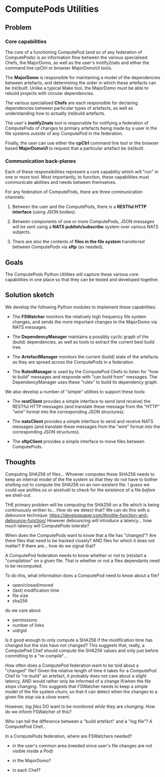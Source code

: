 # ComputePods Utilities

<!-- toc -->

## Problem

### Core capabilities

The core of a functioning ComputePod (and so of any federation of
ComputePods) is an information flow between the various specialised Chefs,
the MajorDomo, as well as the user's inotify2nats and either the command
line cpCtrl or browser MajorDomoUI tools.

The **MajorDomo** is responsible for maintaining a model of the
dependencies between artefacts, and determining the order in which these
artefacts can be (re)built. Unlike a typical Make tool, the MajorDomo
*must* be able to rebuild projects with circular dependencies.

The various specialised **Chefs** are each responsible for declaring
dependencies between particular types of artefacts, as well as
understanding how to actually (re)build artefacts.

The user's **inotify2nats** tool is responsible for notifying a federation
of ComputePods of changes to primary artefacts being made by a user in the
file systems *outside* of any ComputePod in the federation.

Finally, the user can use either the **cpCtrl** command line tool or the
browser based **MajorDomoUI** to request that a particular artefact be
(re)built.

### Communication back-planes

Each of these responsibilities represent a core capability which will
"run" in one or more tool. Most importantly, to function, these capabilities
must communicate abilities and needs between themselves.

For any federation of ComputePods, there are three communication channels:

1. Between the user and the ComputePods, there is a **RESTful HTTP
   interface** (using JSON bodies).

2. Between components of one or more ComputePods, JSON messages will be
   sent using a **NATS publish/subscribe** system over various NATS
   subjects.

3. There are also the contents of **files in the file system** transferred
   between ComputePods via **sftp** (as needed).

## Goals

The ComputePods Python Utilities will capture these various core
capabilities in one place so that they can be tested and developed
together.

## Solution sketch

We develop the following Python modules to implement these capabilities:

- The **FSWatcher** monitors the relatively high frequency file system
  changes, and sends the more important changes to the MajorDomo via NATS
  messages.

- The **DependencyManager** maintains a possibly cyclic graph of the
  (build) dependencies, as well as tools to extract the current best build
  tree.

- The **ArtefactManager** monitors the current (build) state of the
  artefacts as they are spread across the ComputePods in a federation.

- The **RulesManager** is used by the ComputePod Chefs to listen for "how
  to build" messages and responde with "can build from" messages. The
  DependencyManager uses these "rules" to build its dependency graph.

We also develop a number of "simple" utilities to support these tools:

- The **restClient** provides a simple interface to send (and receive) the
  RESTful HTTP messages (and translate these message from the "HTTP"
  "wire" format into the corresponding JSON structures).

- The **natsClient** provides a simple interface to send and receive NATS
  messages (and translate these messages from the "wire" format into the
  corresponding JSON structures).

- The **sftpClient** provides a simple interface to move files between
  ComputePods.

## Thoughts

Computing SHA256 of files... Whoever computes these SHA256 needs to keep
an internal model of the file system so that they do not have to bother
shelling out to compute the SHA256 on an non-existent file. I guess we
could use aiofiles.os or aioshutil to check for the existence of a file
*before* we shell-out.

THE primary problem will be computing the SHA256 on a file which is being
continuously written to... How do we detect that? We can do this with a
debounce technique:
https://developpaper.com/throttle-function-and-debounce-function/ However
debouncing will introduce a latency... how much latency will ComputePods
tolerate?

When does the ComputePods want to know that a file has "changed"? Are
there files that need to be tracked closely? AND files for which it does
not matter? If there are... how do we signal that?

A ComputePod federation needs to know whether or not to (re)start a
"compilation" on a given file. That is whether or not a files dependants
need to be recomputed.

To do this, what information does a ComputePod need to know about a file?

  - open/closed/moved
  - (last) modification time
  - file size
  - sha256

do we care about

  - permissions
  - number of links
  - uid/gid

Is it good enough to only compute a SHA256 if the modification time has
changed but the size have not changed? This suggests that, really, a
ComputePod Chef should compute the SHA256 values and only just before
committing to a "re-compile"...

How often does a ComputePod federation want to be told about a "changed"
file? Given the relative length of time it takes for a ComputePod Chef to
"re-build" an artefact, it probably does not care about a slight latency,
AND would rather only be informed of a change if/when the file *stops*
changing. This suggests that FSWatcher needs to keep a *simple* model of
the file system *churn*, so that it can detect when the changes to a given
file *stop* via a *close* event.

However, *log files* DO want to be monitored *while* they are *changing*.
How do we inform FSWatcher of this?

Who can tell the difference between a "build artefact" and a "log file"? A
ComputePod Chef...

In a ComputePods federation, where are FSWatchers needed?

  - in the user's common area (needed since user's file changes are not
    visible *inside* a Pod)

  - in the MajorDomo?
  - in each Chef?